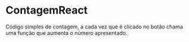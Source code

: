 # ContagemReact
Código simples de contagem, a cada vez que é clicado no botão chama uma função que aumenta o número apresentado.
